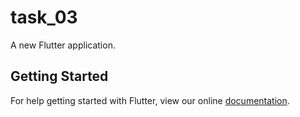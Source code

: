 # task_03

A new Flutter application.

## Getting Started

For help getting started with Flutter, view our online
[documentation](https://flutter.io/).
